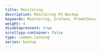 ```yaml
---
title: Monitoring
description: Monitoring PX-Backup
keywords: Monitoring, Grafana, Prometheus
weight: 4
disableprevnext: true
scrollspy-container: false
type: common-landing
series: backup
---
```


